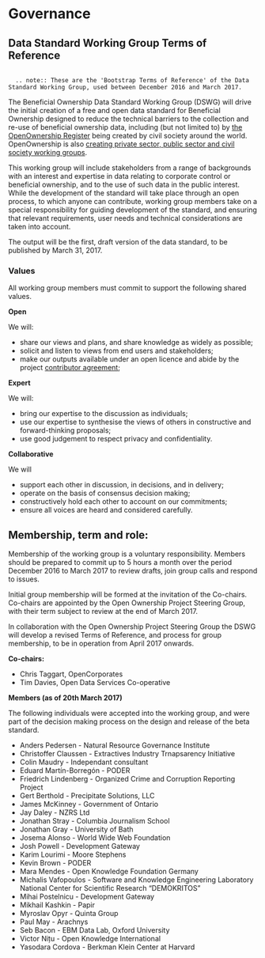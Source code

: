 Governance 
==========


## Data Standard Working Group Terms of Reference

```eval_rst

  .. note:: These are the 'Bootstrap Terms of Reference' of the Data Standard Working Group, used between December 2016 and March 2017. 

```

The Beneficial Ownership Data Standard Working Group (DSWG) will drive the initial creation of a free and open data standard for Beneficial Ownership designed to reduce the technical barriers to the collection and re-use of beneficial ownership data, including (but not limited to) by [the OpenOwnership Register](http://openownership.org/) being created by civil society around the world.  OpenOwnership is also [creating private sector, public sector and civil society working groups](http://openownership.org/get-involved/).

This working group will include stakeholders from a range of backgrounds with an interest and expertise in data relating to corporate control or beneficial ownership, and to the use of such data in the public interest. While the development of the standard will take place through an open process, to which anyone can contribute, working group members take on a special responsibility for guiding development of the standard, and ensuring that relevant requirements, user needs and technical considerations are taken into account. 

The output will be the first, draft version of the data standard, to be published by March 31, 2017.

### Values

All working group members must commit to support the following shared values.

**Open**

We will:

* share our views and plans, and share knowledge as widely as possible;
* solicit and listen to views from end users and stakeholders;
* make our outputs available under an open licence and abide by the project [contributor agreement](https://github.com/openownership/data-standard/blob/master/CONTRIBUTING.md); 

**Expert**

We will:

* bring our expertise to the discussion as individuals;
* use our expertise to synthesise the views of others in constructive and forward-thinking proposals;
* use good judgement to respect privacy and confidentiality.

**Collaborative**

We will

* support each other in discussion, in decisions, and in delivery;
* operate on the basis of consensus decision making; 
* constructively hold each other to account on our commitments;
* ensure all voices are heard and considered carefully.

## Membership, term and role:

Membership of the working group is a voluntary responsibility. Members should be prepared to commit up to 5 hours a month over the period December 2016 to March 2017 to review drafts, join group calls and respond to issues. 

Initial group membership will be formed at the invitation of the Co-chairs. Co-chairs are appointed by the Open Ownership Project Steering Group, with their term subject to review at the end of March 2017.

In collaboration with the Open Ownership Project Steering Group the DSWG will develop a revised Terms of Reference, and process for group membership, to be in operation from April 2017 onwards. 

**Co-chairs:**

* Chris Taggart, OpenCorporates
* Tim Davies, Open Data Services Co-operative

**Members (as of 20th March 2017)**

The following individuals were accepted into the working group, and were part of the decision making process on the design and release of the beta standard. 

*   Anders  Pedersen    -   Natural Resource Governance Institute
*   Christoffer Claussen    -   Extractives Industry Trnapsarency Initiative
*   Colin   Maudry  -   Independant consultant
*   Eduard  Martín-Borregón -   PODER
*   Friedrich   Lindenberg  -   Organized Crime and Corruption Reporting Project
*   Gert    Berthold    -   Precipitate Solutions, LLC
*   James   McKinney    -   Government of Ontario
*   Jay Daley   -   NZRS Ltd
*   Jonathan    Stray   -   Columbia Journalism School
*   Jonathan    Gray    -   University of Bath
*   Josema  Alonso  -   World Wide Web Foundation
*   Josh    Powell  -   Development Gateway
*   Karim   Lourimi -   Moore Stephens
*   Kevin   Brown   -   PODER
*   Mara    Mendes  -   Open Knowledge Foundation Germany
*   Michalis    Vafopoulos  -   Software and Knowledge Engineering Laboratory National Center for Scientific Research “DEMOKRITOS”
*   Mihai   Postelnicu  -   Development Gateway
*   Mikhail Kashkin -   Papir
*   Myroslav    Opyr    -   Quinta Group
*   Paul    May -   Arachnys
*   Seb Bacon   -   EBM Data Lab, Oxford University
*   Victor  Nițu    -   Open Knowledge International
*   Yasodara    Cordova -   Berkman Klein Center at Harvard
